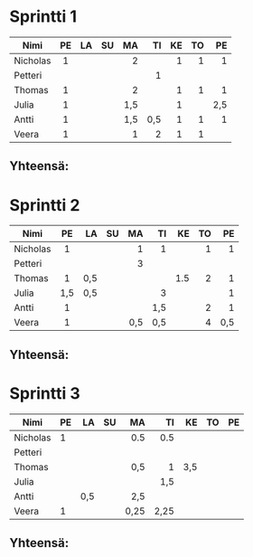 # Sprintti 1

| Nimi          | PE            | LA    | SU      | MA    | TI    | KE    | TO    | PE     |
| ------------- |:-------------:| -----:| -----:  | -----:| -----:| -----:| -----:| ------:|
| Nicholas      |       1       |       |         |   2   |       |   1   |   1   |   1    |
| Petteri       |               |       |         |       |   1   |       |       |        |
| Thomas        |       1       |       |         |   2   |       |   1   |   1   |   1    |
| Julia         |       1       |       |         |  1,5  |       |   1   |       |   2,5  |
| Antti         |       1       |       |         |  1,5  |  0,5  |   1   |   1   |   1    |
| Veera         |       1       |       |         |   1   |   2   |   1   |   1   |        |
## Yhteensä: 


# Sprintti 2

| Nimi          | PE            | LA    | SU      | MA    | TI    | KE     | TO    | PE    |
| ------------- |:-------------:| -----:| -----:  | -----:| -----:| -----: | -----:|------:|
| Nicholas      |       1       |       |         |    1  |   1   |        |   1   |    1  |
| Petteri       |               |       |         |   3   |       |        |       |       |
| Thomas        |       1       |  0,5  |         |       |       |   1.5  |   2   |   1   |
| Julia         |    1,5        |  0,5  |         |       |   3   |        |       |   1   |
| Antti         |      1        |       |         |       |  1,5  |        |   2   |   1   |
| Veera         |      1        |       |         |  0,5  |  0,5  |        |   4   |  0,5  |
## Yhteensä: 


# Sprintti 3

| Nimi          | PE    | LA    | SU    | MA    | TI    |  KE   |  TO   |  PE   |
| ------------- |:------|------:|------:|------:|------:|------:|------:|------:|
| Nicholas      |   1   |       |       |  0.5  |  0.5  |       |       |       | 
| Petteri       |       |       |       |       |       |       |       |       | 
| Thomas        |       |       |       |  0,5  |   1   |  3,5  |       |       |
| Julia         |       |       |       |       |  1,5  |       |       |       | 
| Antti         |       |  0,5  |       |  2,5  |       |       |       |       | 
| Veera         |   1   |       |       |  0,25 |  2,25 |       |       |       |
## Yhteensä: 
